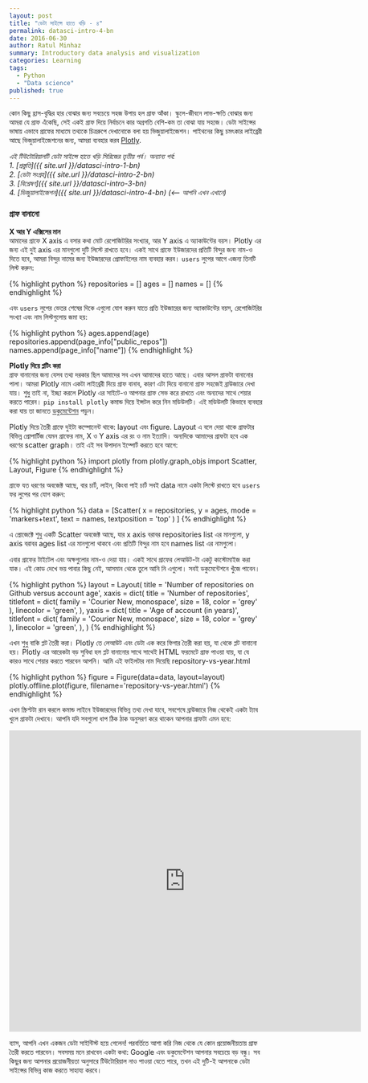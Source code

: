 ```yaml
---
layout: post
title: "ডেটা সাইন্সে হাতে খড়ি - ৪"
permalink: datasci-intro-4-bn
date: 2016-06-30
author: Ratul Minhaz
summary: Introductory data analysis and visualization
categories: Learning
tags:
  - Python
  - "Data science"
published: true
---
```



কোন কিছু হ্রাস-বৃদ্ধির হার বোঝার জন্য সবচেয়ে সহজ উপায় হল গ্রাফ আঁকা। স্কুলে-জীবনে লাভ-ক্ষতি বোঝার জন্য আমরা যে গ্রাফ এঁকেছি, সেই একই গ্রাফ দিয়ে নির্বাচনে কার অগ্রগতি বেশি-কম তা বোঝা যায় সহজে। ডেটা সাইন্সের ভাষায় এভাবে গ্রাফের মাধ্যমে তথ্যকে চিত্ররুপে দেখানোকে বলা হয় ভিজুয়ালাইজেশন। পাইথনের কিছু চমৎকার লাইব্রেরী আছে ভিজুয়ালাইজেশনের জন্য, আমরা ব্যবহার করব [Plotly](https://plot.ly/).


*এই টিউটোরিয়ালটি ডেটা সাইন্সে হাতে খড়ি সিরিজের তৃতীয় পর্ব। অন্যান্য পর্ব:*<br>
*1. [প্রস্তুতি]({{ site.url }}/datasci-intro-1-bn)*<br>
*2. [ডেটা সংগ্রহ]({{ site.url }}/datasci-intro-2-bn)*<br>
*3. [বিশ্লেষণ]({{ site.url }}/datasci-intro-3-bn)*<br>
*4. [ভিজুয়ালাইজেশন]({{ site.url }}/datasci-intro-4-bn) (<-- আপনি এখন এখানে)*<br>


### গ্রাফ বানানো

__X আর Y এক্সিসের মান__<br>
আমাদের গ্রাফে X axis এ বসার কথা মোট রেপোজিটরির সংখ্যার, আর Y axis এ অ্যাকাউন্টের বয়স। Plotly এর জন্য এই দুই axis এর মানগুলো দুটি লিস্টে রাখতে হবে। একই সাথে গ্রাফে ইউজারদের প্রতিটি বিন্দুর জন্য নাম-ও দিতে হবে, আমরা বিন্দুর নামের জন্য ইউজারদের প্রোফাইলের নাম ব্যবহার করব।  `users` লুপের আগে এজন্য তিনটি লিস্ট করুন: 

{% highlight python %}
repositories = []
ages = []
names = []
{% endhighlight %}

এবং `users` লুপের ভেতর শেষের দিকে এগুলো যোগ করুন যাতে প্রতি ইউজারের জন্য অ্যাকাউন্টের বয়স, রেপোজিটরির সংখ্যা এবং নাম লিস্টগুলোয় জমা হয়:

{% highlight python %}
ages.append(age)
repositories.append(page_info["public_repos"])
names.append(page_info["name"])
{% endhighlight %}


__Plotly দিয়ে প্লটিং করা__<br>
গ্রাফ বানানোর জন্য যেসব তথ্য দরকার ছিল আমাদের সব এখন আমাদের হাতে আছে। এবার আসল গ্রাফটা বানানোর পালা। আমরা Plotly নামে একটা লাইব্রেরী দিয়ে গ্রাফ বানাব, কারণ এটা দিয়ে বানানো গ্রাফ সহজেই ব্রাউজারে দেখা যায়। শুধু তাই না, ইচ্ছা করলে Plotly এর সাইটে-ও আপনার গ্রাফ সেভ করে রাখতে এবং অন্যদের সাথে শেয়ার করতে পারেন।  `pip install plotly` কমান্ড দিয়ে ইন্সটল করে নিন মডিউলটি। এই মডিউলটি কিভাবে ব্যবহার করা যায় তা জানতে [ডকুমেন্টেশন](https://plot.ly/python/) পড়ুন।

Plotly দিয়ে তৈরী গ্রাফে দুইটা কম্পোনেন্ট থাকে: layout এবং figure. Layout এ বলে দেয়া থাকে গ্রাফটার বিভিন্ন প্রোপার্টিজ যেমন গ্রাফের নাম, X ও Y axis এর রং ও নাম ইত্যাদি। অন্যদিকে আমাদের গ্রাফটা হবে এক ধরণের scatter graph। তাই এই সব উপাদান ইম্পোর্ট করতে হবে আগে:

{% highlight python %}
import plotly
from plotly.graph_objs import Scatter, Layout, Figure
{% endhighlight %}

গ্রাফে যত ধরণের অবজেক্ট আছে, বার চার্ট, লাইন, কিংবা পাই চার্ট সবই data নামে একটা লিস্টে রাখতে হবে `users` ফর লুপের পর যোগ করুন:

{% highlight python %}
data = [Scatter(
    x = repositories,
    y = ages,
    mode = 'markers+text',
    text = names,
    textposition = 'top'
    )
]
{% endhighlight %}

এ প্রোজেক্টে শুধু একটি Scatter অবজেক্ট আছে, যার x axis বরাবর repositories list এর মানগুলো, y axis বরাবর ages list এর মানগুলো থাকবে এবং প্রতিটি বিন্দুর নাম হবে names list এর নামগুলো।
 
এবার গ্রাফের টাইটেল এবং অক্ষগুলোর নাম-ও দেয়া যায়। একই সাথে গ্রাফের লেআউট-টা একটু কাস্টোমাইজ করা যাক। এই কোড দেখে ভয় পাবার কিছু নেই, আসমান থেকে তুলে আনি নি এগুলো। সবই ডকুমেন্টেশনে খুঁজে পাবেন।

{% highlight python %}
layout = Layout(
    title = 'Number of repositories on Github versus account age',
    xaxis = dict(
        title = 'Number of repositories',
        titlefont = dict(
            family = 'Courier New, monospace',
            size = 18,
            color = 'grey'
            ),
        linecolor = 'green',
        ),
    yaxis = dict(
        title = 'Age of account (in years)',
        titlefont = dict(
            family = 'Courier New, monospace',
            size = 18,
            color = 'grey'
            ),
        linecolor = 'green',
        ),
    )
{% endhighlight %}

এখন শুধু বাকি প্লট তৈরী করা। Plotly তে লেআউট এবং ডেটা এক করে ফিগার তৈরী করা হয়, যা থেকে প্লট বানানো হয়। Plotly এর আরেকটা বড় সুবিধা হল প্লট বানানোর সাথে সাথেই HTML ফরমেটে গ্রাফ পাওয়া যায়, যা যে কারও সাথে শেয়ার করতে পারবেন আপনি। আমি এই ফাইলটার নাম দিয়েছি repository-vs-year.html

{% highlight python %}
figure = Figure(data=data, layout=layout)
plotly.offline.plot(figure, filename='repository-vs-year.html')
{% endhighlight %}

এখন স্ক্রিপ্টটা রান করলে কমান্ড লাইনে ইউজারদের বিভিন্ন তথ্য দেখা যাবে, সবশেষে ব্রাউজারে নিজ থেকেই একটা ট্যাব খুলে গ্রাফটা দেখাবে। আপনি যদি সবগুলো ধাপ ঠিক ঠাক অনুসরণ করে থাকেন আপনার গ্রাফটা এমন হবে:

<iframe width="700" height="600" frameborder="0" scrolling="no" src="https://plot.ly/~mnzr/14.embed"></iframe>



ব্যাস, আপনি এখন একজন ডেটা সাইন্টিস্ট হয়ে গেলেন! পরবর্তিতে আশা করি নিজ থেকে যে কোন প্রয়োজনীয়তায় গ্রাফ তৈরী করতে পারবেন। সবসময় মনে রাখবেন একটা কথা: Google এবং ডকুমেন্টেশন আপনার সবচেয়ে বড় বন্ধু। সব কিছুর জন্য আপনার প্রয়োজনীয়তা অনুসারে টিউটোরিয়াল নাও পাওয়া যেতে পারে, তখন এই দুটি-ই আপনাকে ডেটা সাইন্সের বিভিন্ন কাজ করতে সাহায্য করবে।
